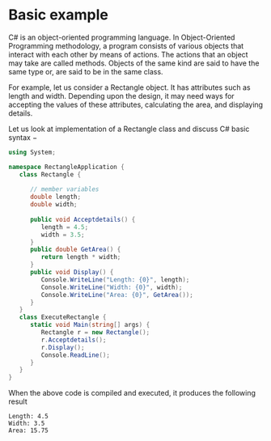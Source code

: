 # Basic example

C# is an object-oriented programming language. In Object-Oriented Programming methodology, a program consists of various objects that interact with each other by means of actions. The actions that an object may take are called methods. Objects of the same kind are said to have the same type or, are said to be in the same class.

For example, let us consider a Rectangle object. It has attributes such as length and width. Depending upon the design, it may need ways for accepting the values of these attributes, calculating the area, and displaying details.

Let us look at implementation of a Rectangle class and discuss C# basic syntax −

~~~c#
using System;

namespace RectangleApplication {
   class Rectangle {
      
      // member variables
      double length;
      double width;
      
      public void Acceptdetails() {
         length = 4.5;    
         width = 3.5;
      }
      public double GetArea() {
         return length * width; 
      }
      public void Display() {
         Console.WriteLine("Length: {0}", length);
         Console.WriteLine("Width: {0}", width);
         Console.WriteLine("Area: {0}", GetArea());
      }
   }
   class ExecuteRectangle {
      static void Main(string[] args) {
         Rectangle r = new Rectangle();
         r.Acceptdetails();
         r.Display();
         Console.ReadLine(); 
      }
   }
}
~~~

When the above code is compiled and executed, it produces the following result

~~~
Length: 4.5
Width: 3.5
Area: 15.75
~~~